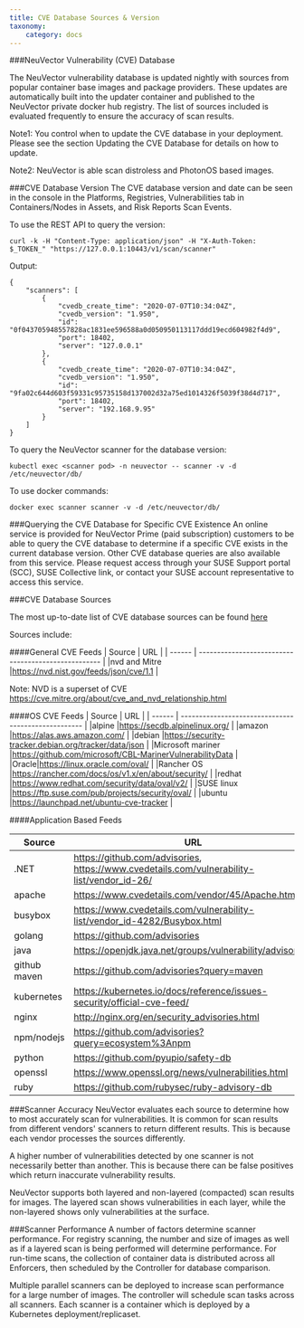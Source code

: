 ```yaml
---
title: CVE Database Sources & Version
taxonomy:
    category: docs
---
```


###NeuVector Vulnerability (CVE) Database

The NeuVector vulnerability database is updated nightly with sources from popular container base images and package providers. These updates are automatically built into the updater container and published to the NeuVector private docker hub registry. The list of sources included is evaluated frequently to ensure the accuracy of scan results.

Note1: You control when to update the CVE database in your deployment. Please see the section Updating the CVE Database for details on how to update.

Note2: NeuVector is able scan distroless and PhotonOS based images.

###CVE Database Version
The CVE database version and date can be seen in the console in the Platforms, Registries, Vulnerabilities tab in Containers/Nodes in Assets, and Risk Reports Scan Events.

To use the REST API to query the version:
```
curl -k -H "Content-Type: application/json" -H "X-Auth-Token: $_TOKEN_" "https://127.0.0.1:10443/v1/scan/scanner"
```

Output:
```
{
	"scanners": [
		{
			"cvedb_create_time": "2020-07-07T10:34:04Z",
			"cvedb_version": "1.950",
			"id": "0f043705948557828ac1831ee596588a0d050950113117ddd19ecd604982f4d9",
			"port": 18402,
			"server": "127.0.0.1"
		},
		{
			"cvedb_create_time": "2020-07-07T10:34:04Z",
			"cvedb_version": "1.950",
			"id": "9fa02c644d603f59331c95735158d137002d32a75ed1014326f5039f38d4d717",
			"port": 18402,
			"server": "192.168.9.95"
		}
	]
}
```


To query the NeuVector scanner for the database version:

```
kubectl exec <scanner pod> -n neuvector -- scanner -v -d /etc/neuvector/db/
```

To use docker commands:

```
docker exec scanner scanner -v -d /etc/neuvector/db/
```

###Querying the CVE Database for Specific CVE Existence
An online service is provided for NeuVector Prime (paid subscription) customers to be able to query the CVE database to determine if a specific CVE exists in the current database version. Other CVE database queries are also available from this service. Please request access through your SUSE Support portal (SCC), SUSE Collective link, or contact your SUSE account representative to access this service.

###CVE Database Sources

The most up-to-date list of CVE database sources can be found [here](https://github.com/neuvector/vul-dbgen)

Sources include:

####General CVE Feeds
| Source | URL | 
| ------ | --------------------------------------------------- | 
|nvd and Mitre |https://nvd.nist.gov/feeds/json/cve/1.1 |

Note: NVD is a superset of CVE https://cve.mitre.org/about/cve_and_nvd_relationship.html

####OS CVE Feeds
| Source | URL | 
| ------ | --------------------------------------------------- | 
|alpine |https://secdb.alpinelinux.org/ |
|amazon |https://alas.aws.amazon.com/ |
|debian |https://security-tracker.debian.org/tracker/data/json |
|Microsoft mariner |https://github.com/microsoft/CBL-MarinerVulnerabilityData |
|Oracle|https://linux.oracle.com/oval/ |
|Rancher OS |https://rancher.com/docs/os/v1.x/en/about/security/ |
|redhat |https://www.redhat.com/security/data/oval/v2/ |
|SUSE linux |https://ftp.suse.com/pub/projects/security/oval/ |
|ubuntu |https://launchpad.net/ubuntu-cve-tracker  |

####Application Based Feeds

| Source | URL | 
| ------ | --------------------------------------------------- | 
| .NET |https://github.com/advisories, https://www.cvedetails.com/vulnerability-list/vendor_id-26/ |
|apache |https://www.cvedetails.com/vendor/45/Apache.html |
|busybox |https://www.cvedetails.com/vulnerability-list/vendor_id-4282/Busybox.html |
|golang |https://github.com/advisories |
|java |https://openjdk.java.net/groups/vulnerability/advisories/  |
|github maven|https://github.com/advisories?query=maven |
|kubernetes|https://kubernetes.io/docs/reference/issues-security/official-cve-feed/ |
|nginx |http://nginx.org/en/security_advisories.html |
|npm/nodejs |https://github.com/advisories?query=ecosystem%3Anpm |
|python |https://github.com/pyupio/safety-db |
|openssl |https://www.openssl.org/news/vulnerabilities.html  |
|ruby |https://github.com/rubysec/ruby-advisory-db |

###Scanner Accuracy
NeuVector evaluates each source to determine how to most accurately scan for vulnerabilities. It is common for scan results from different vendors' scanners to return different results. This is because each vendor processes the sources differently.

A higher number of vulnerabilities detected by one scanner is not necessarily better than another. This is because there can be false positives which return inaccurate vulnerability results.

NeuVector supports both layered and non-layered (compacted) scan results for images. The layered scan shows vulnerabilities in each layer, while the non-layered shows only vulnerabilities at the surface.

###Scanner Performance
A number of factors determine scanner performance. For registry scanning, the number and size of images as well as if a layered scan is being performed will determine performance. For run-time scans, the collection of container data is distributed across all Enforcers, then scheduled by the Controller for database comparison.

Multiple parallel scanners can be deployed to increase scan performance for a large number of images. The controller will schedule scan tasks across all scanners. Each scanner is a container which is deployed by a Kubernetes deployment/replicaset.
